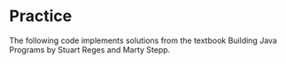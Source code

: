 # Practice
The following code implements solutions from the textbook Building Java Programs by Stuart Reges and Marty Stepp.
